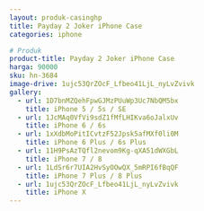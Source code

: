```yaml
---
layout: produk-casinghp
title: Payday 2 Joker iPhone Case
categories: iphone

# Produk
product-title: Payday 2 Joker iPhone Case
harga: 90000
sku: hn-3684
image-drive: 1ujc53QrZOcF_Lfbeo41LjL_nyLvZvivk
gallery:
  - url: 1D7bnMZQehFpwGJMzPUuWp3Uc7NbQM5bx
    title: iPhone 5 / 5s / SE
  - url: 1JcMAq0VfVi9sdZ1fMfLHIKva6oJalxUv
    title: iPhone 6 / 6s
  - url: 1xXdbMoPitICvtzF52Jpsk5afMXf0li0M
    title: iPhone 6 Plus / 6s Plus
  - url: 11H9PsAzTQfl2nevom9Kg-qXA51dWXGbL
    title: iPhone 7 / 8
  - url: 1LdSr6r7UIA2HvSyOOwQX_5mRPI6fBqQF
    title: iPhone 7 Plus / 8 Plus
  - url: 1ujc53QrZOcF_Lfbeo41LjL_nyLvZvivk
    title: iPhone X
---
```

